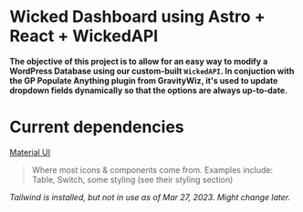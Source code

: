 # Wicked Dashboard using Astro + React + WickedAPI

**The objective of this project is to allow for an easy way to modify a WordPress Database using our custom-built `WickedAPI`. In conjuction with the GP Populate Anything plugin from GravityWiz, it's used to update dropdown fields dynamically so that the options are always up-to-date.**

# Current dependencies

[Material UI](https://mui.com/material-ui/getting-started/overview/)

> Where most icons & components come from. Examples include: Table, Switch, some styling (see their styling section)

_Tailwind is installed, but not in use as of Mar 27, 2023. Might change later._
